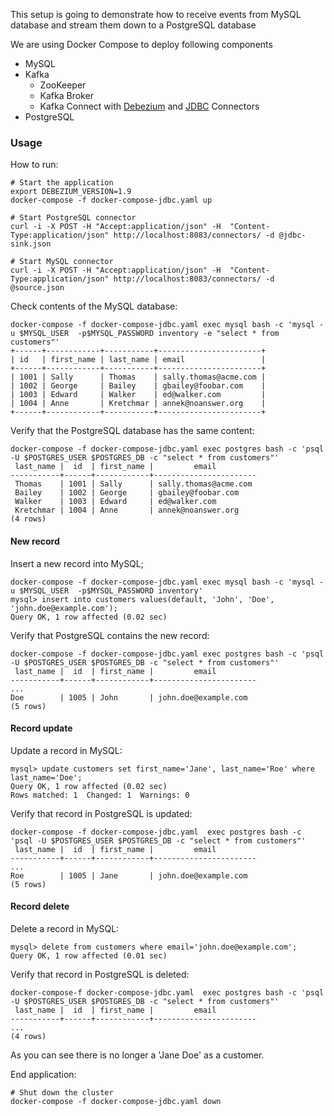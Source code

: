 This setup is going to demonstrate how to receive events from MySQL database and stream them down to a PostgreSQL database

We are using Docker Compose to deploy following components
* MySQL
* Kafka
  * ZooKeeper
  * Kafka Broker
  * Kafka Connect with [Debezium](https://debezium.io/) and  [JDBC](https://github.com/confluentinc/kafka-connect-jdbc) Connectors
* PostgreSQL

### Usage

How to run:

```shell
# Start the application
export DEBEZIUM_VERSION=1.9
docker-compose -f docker-compose-jdbc.yaml up

# Start PostgreSQL connector
curl -i -X POST -H "Accept:application/json" -H  "Content-Type:application/json" http://localhost:8083/connectors/ -d @jdbc-sink.json

# Start MySQL connector
curl -i -X POST -H "Accept:application/json" -H  "Content-Type:application/json" http://localhost:8083/connectors/ -d @source.json
```

Check contents of the MySQL database:

```shell
docker-compose -f docker-compose-jdbc.yaml exec mysql bash -c 'mysql -u $MYSQL_USER  -p$MYSQL_PASSWORD inventory -e "select * from customers"'
+------+------------+-----------+-----------------------+
| id   | first_name | last_name | email                 |
+------+------------+-----------+-----------------------+
| 1001 | Sally      | Thomas    | sally.thomas@acme.com |
| 1002 | George     | Bailey    | gbailey@foobar.com    |
| 1003 | Edward     | Walker    | ed@walker.com         |
| 1004 | Anne       | Kretchmar | annek@noanswer.org    |
+------+------------+-----------+-----------------------+
```

Verify that the PostgreSQL database has the same content:

```shell
docker-compose -f docker-compose-jdbc.yaml exec postgres bash -c 'psql -U $POSTGRES_USER $POSTGRES_DB -c "select * from customers"'
 last_name |  id  | first_name |         email         
-----------+------+------------+-----------------------
 Thomas    | 1001 | Sally      | sally.thomas@acme.com
 Bailey    | 1002 | George     | gbailey@foobar.com
 Walker    | 1003 | Edward     | ed@walker.com
 Kretchmar | 1004 | Anne       | annek@noanswer.org
(4 rows)
```

#### New record

Insert a new record into MySQL;
```shell
docker-compose -f docker-compose-jdbc.yaml exec mysql bash -c 'mysql -u $MYSQL_USER  -p$MYSQL_PASSWORD inventory'
mysql> insert into customers values(default, 'John', 'Doe', 'john.doe@example.com');
Query OK, 1 row affected (0.02 sec)
```

Verify that PostgreSQL contains the new record:

```shell
docker-compose -f docker-compose-jdbc.yaml exec postgres bash -c 'psql -U $POSTGRES_USER $POSTGRES_DB -c "select * from customers"'
 last_name |  id  | first_name |         email         
-----------+------+------------+-----------------------
...
Doe        | 1005 | John       | john.doe@example.com
(5 rows)
```

#### Record update

Update a record in MySQL:

```shell
mysql> update customers set first_name='Jane', last_name='Roe' where last_name='Doe';
Query OK, 1 row affected (0.02 sec)
Rows matched: 1  Changed: 1  Warnings: 0
```

Verify that record in PostgreSQL is updated:

```shell
docker-compose -f docker-compose-jdbc.yaml  exec postgres bash -c 'psql -U $POSTGRES_USER $POSTGRES_DB -c "select * from customers"'
 last_name |  id  | first_name |         email         
-----------+------+------------+-----------------------
...
Roe        | 1005 | Jane       | john.doe@example.com
(5 rows)
```

#### Record delete

Delete a record in MySQL:

```shell
mysql> delete from customers where email='john.doe@example.com';
Query OK, 1 row affected (0.01 sec)
```

Verify that record in PostgreSQL is deleted:

```shell
docker-compose-f docker-compose-jdbc.yaml  exec postgres bash -c 'psql -U $POSTGRES_USER $POSTGRES_DB -c "select * from customers"'
 last_name |  id  | first_name |         email         
-----------+------+------------+-----------------------
...
(4 rows)
```

As you can see there is no longer a 'Jane Doe' as a customer.


End application:

```shell
# Shut down the cluster
docker-compose -f docker-compose-jdbc.yaml down
```

